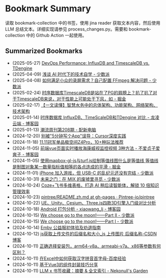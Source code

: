# Bookmark Summary 
读取 bookmark-collection 中的书签，使用 jina reader 获取文本内容，然后使用 LLM 总结文本。详细实现请参见 process_changes.py。需要和 bookmark-collection 中的 Github Action 一起使用。
    
## Summarized Bookmarks
- (2025-05-27) [DevOps Performance: InfluxDB and TimescaleDB vs. TDengine](202505/2025-05-27-devops-performance-influxdb-and-timescaledb-vs.-tdengine.md)
- (2025-04-09) [浅谈 AI 时代下的技术自学 - 少数派](202504/2025-04-09-%E6%B5%85%E8%B0%88-ai-%E6%97%B6%E4%BB%A3%E4%B8%8B%E7%9A%84%E6%8A%80%E6%9C%AF%E8%87%AA%E5%AD%A6---%E5%B0%91%E6%95%B0%E6%B4%BE.md)
- (2025-04-08) [如何满足小众的录屏需求？自己配置 FFmpeg 解决问题 - 少数派](202504/2025-04-08-%E5%A6%82%E4%BD%95%E6%BB%A1%E8%B6%B3%E5%B0%8F%E4%BC%97%E7%9A%84%E5%BD%95%E5%B1%8F%E9%9C%80%E6%B1%82%EF%BC%9F%E8%87%AA%E5%B7%B1%E9%85%8D%E7%BD%AE-ffmpeg-%E8%A7%A3%E5%86%B3%E9%97%AE%E9%A2%98---%E5%B0%91%E6%95%B0%E6%B4%BE.md)
- (2025-02-24) [时序数据库TimescaleDB是站在了PG的肩膀上？扒了扒了对于TimescaleDB来说，对于性能上可能处于下风，如 - 掘金](202502/2025-02-24-%E6%97%B6%E5%BA%8F%E6%95%B0%E6%8D%AE%E5%BA%93timescaledb%E6%98%AF%E7%AB%99%E5%9C%A8%E4%BA%86pg%E7%9A%84%E8%82%A9%E8%86%80%E4%B8%8A%EF%BC%9F%E6%89%92%E4%BA%86%E6%89%92%E4%BA%86%E5%AF%B9%E4%BA%8Etimescaledb%E6%9D%A5%E8%AF%B4%EF%BC%8C%E5%AF%B9%E4%BA%8E%E6%80%A7%E8%83%BD%E4%B8%8A%E5%8F%AF%E8%83%BD%E5%A4%84%E4%BA%8E%E4%B8%8B%E9%A3%8E%EF%BC%8C%E5%A6%82---%E6%8E%98%E9%87%91.md)
- (2025-02-17) [【一文读懂】智慧水务中的总体架构、功能架构、网络架构、技术架构](202502/2025-02-17-%E3%80%90%E4%B8%80%E6%96%87%E8%AF%BB%E6%87%82%E3%80%91%E6%99%BA%E6%85%A7%E6%B0%B4%E5%8A%A1%E4%B8%AD%E7%9A%84%E6%80%BB%E4%BD%93%E6%9E%B6%E6%9E%84%E3%80%81%E5%8A%9F%E8%83%BD%E6%9E%B6%E6%9E%84%E3%80%81%E7%BD%91%E7%BB%9C%E6%9E%B6%E6%9E%84%E3%80%81%E6%8A%80%E6%9C%AF%E6%9E%B6%E6%9E%84.md)
- (2025-01-14) [时序数据库 InfluxDB、TimeScaleDB和TDengine 对比 - 龙凌云端 - 博客园](202501/2025-01-14-%E6%97%B6%E5%BA%8F%E6%95%B0%E6%8D%AE%E5%BA%93-influxdb%E3%80%81timescaledb%E5%92%8Ctdengine-%E5%AF%B9%E6%AF%94---%E9%BE%99%E5%87%8C%E4%BA%91%E7%AB%AF---%E5%8D%9A%E5%AE%A2%E5%9B%AD.md)
- (2025-01-13) [潮流周刊第208期 - 配新电脑](202501/2025-01-13-%E6%BD%AE%E6%B5%81%E5%91%A8%E5%88%8A%E7%AC%AC208%E6%9C%9F---%E9%85%8D%E6%96%B0%E7%94%B5%E8%84%91.md)
- (2024-12-20) [别被"5分钟写个App"误导：Cursor深度实践](202412/2024-12-20-%E5%88%AB%E8%A2%AB-5%E5%88%86%E9%92%9F%E5%86%99%E4%B8%AAapp-%E8%AF%AF%E5%AF%BC%EF%BC%9Acursor%E6%B7%B1%E5%BA%A6%E5%AE%9E%E8%B7%B5.md)
- (2024-11-18) [11.11冠军单品极空间Z4Pro，10+种玩法推荐](202411/2024-11-18-11.11%E5%86%A0%E5%86%9B%E5%8D%95%E5%93%81%E6%9E%81%E7%A9%BA%E9%97%B4z4pro%EF%BC%8C10%2B%E7%A7%8D%E7%8E%A9%E6%B3%95%E6%8E%A8%E8%8D%90.md)
- (2024-11-05) [前端vue页面实时播放海康威视监控视频 3种方法 - 不爱贞子爱爽子 - 博客园](202411/2024-11-05-%E5%89%8D%E7%AB%AFvue%E9%A1%B5%E9%9D%A2%E5%AE%9E%E6%97%B6%E6%92%AD%E6%94%BE%E6%B5%B7%E5%BA%B7%E5%A8%81%E8%A7%86%E7%9B%91%E6%8E%A7%E8%A7%86%E9%A2%91-3%E7%A7%8D%E6%96%B9%E6%B3%95---%E4%B8%8D%E7%88%B1%E8%B4%9E%E5%AD%90%E7%88%B1%E7%88%BD%E5%AD%90---%E5%8D%9A%E5%AE%A2%E5%9B%AD.md)
- (2024-11-05) [使用mapbox-gl-js与turf.js绘制等值线图什么是等值线 等值线是制图对象某一数量指标值相等的各点连成的平滑 - 掘金](202411/2024-11-05-%E4%BD%BF%E7%94%A8mapbox-gl-js%E4%B8%8Eturf.js%E7%BB%98%E5%88%B6%E7%AD%89%E5%80%BC%E7%BA%BF%E5%9B%BE%E4%BB%80%E4%B9%88%E6%98%AF%E7%AD%89%E5%80%BC%E7%BA%BF-%E7%AD%89%E5%80%BC%E7%BA%BF%E6%98%AF%E5%88%B6%E5%9B%BE%E5%AF%B9%E8%B1%A1%E6%9F%90%E4%B8%80%E6%95%B0%E9%87%8F%E6%8C%87%E6%A0%87%E5%80%BC%E7%9B%B8%E7%AD%89%E7%9A%84%E5%90%84%E7%82%B9%E8%BF%9E%E6%88%90%E7%9A%84%E5%B9%B3%E6%BB%91---%E6%8E%98%E9%87%91.md)
- (2024-11-01) [iPhone 加入游戏，但 USB-C 的乱纪元还没有完结 - 少数派](202411/2024-11-01-iphone-%E5%8A%A0%E5%85%A5%E6%B8%B8%E6%88%8F%EF%BC%8C%E4%BD%86-usb-c-%E7%9A%84%E4%B9%B1%E7%BA%AA%E5%85%83%E8%BF%98%E6%B2%A1%E6%9C%89%E5%AE%8C%E7%BB%93---%E5%B0%91%E6%95%B0%E6%B4%BE.md)
- (2024-10-31) [未来之门：在 MIX 的废墟里寻觅 - 少数派](202410/2024-10-31-%E6%9C%AA%E6%9D%A5%E4%B9%8B%E9%97%A8%EF%BC%9A%E5%9C%A8-mix-%E7%9A%84%E5%BA%9F%E5%A2%9F%E9%87%8C%E5%AF%BB%E8%A7%85---%E5%B0%91%E6%95%B0%E6%B4%BE.md)
- (2024-10-24) [Coze+飞书多维表格，打造 AI 稍后读智能体，解锁 10 倍知识管理效率](202410/2024-10-24-coze%2B%E9%A3%9E%E4%B9%A6%E5%A4%9A%E7%BB%B4%E8%A1%A8%E6%A0%BC%EF%BC%8C%E6%89%93%E9%80%A0-ai-%E7%A8%8D%E5%90%8E%E8%AF%BB%E6%99%BA%E8%83%BD%E4%BD%93%EF%BC%8C%E8%A7%A3%E9%94%81-10-%E5%80%8D%E7%9F%A5%E8%AF%86%E7%AE%A1%E7%90%86%E6%95%88%E7%8E%87.md)
- (2024-10-23) [pintree/README.zh.md at gh-pages · Pintree-io/pintree](202410/2024-10-23-pintree-readme.zh.md-at-gh-pages-%C2%B7-pintree-io-pintree.md)
- (2024-10-22) [UE、Unity、Cesium、Three.js四款3D引擎入门级对比分析](202410/2024-10-22-ue%E3%80%81unity%E3%80%81cesium%E3%80%81three.js%E5%9B%9B%E6%AC%BE3d%E5%BC%95%E6%93%8E%E5%85%A5%E9%97%A8%E7%BA%A7%E5%AF%B9%E6%AF%94%E5%88%86%E6%9E%90.md)
- (2024-10-18) [Android 打包分析 - xiaowang_lj - 博客园](202410/2024-10-18-android-%E6%89%93%E5%8C%85%E5%88%86%E6%9E%90---xiaowang_lj---%E5%8D%9A%E5%AE%A2%E5%9B%AD.md)
- (2024-10-15) [We choose go to the moon!——Part II - 少数派](202410/2024-10-15-we-choose-go-to-the-moon%21%E2%80%94%E2%80%94part-ii---%E5%B0%91%E6%95%B0%E6%B4%BE.md)
- (2024-10-15) [We choose go to the moon!——Part I - 少数派](202410/2024-10-15-we-choose-go-to-the-moon%21%E2%80%94%E2%80%94part-i---%E5%B0%91%E6%95%B0%E6%B4%BE.md)
- (2024-10-14) [Emby 公益服初体验及劝退指南](202410/2024-10-14-emby-%E5%85%AC%E7%9B%8A%E6%9C%8D%E5%88%9D%E4%BD%93%E9%AA%8C%E5%8F%8A%E5%8A%9D%E9%80%80%E6%8C%87%E5%8D%97.md)
- (2024-10-12) [js获取上传文件的后缀名和大小_js 上传图片 后缀名称-CSDN博客](202410/2024-10-12-js%E8%8E%B7%E5%8F%96%E4%B8%8A%E4%BC%A0%E6%96%87%E4%BB%B6%E7%9A%84%E5%90%8E%E7%BC%80%E5%90%8D%E5%92%8C%E5%A4%A7%E5%B0%8F_js-%E4%B8%8A%E4%BC%A0%E5%9B%BE%E7%89%87-%E5%90%8E%E7%BC%80%E5%90%8D%E7%A7%B0-csdn%E5%8D%9A%E5%AE%A2.md)
- (2024-10-11) [正确选择安装包，arm64-v8a、armeabi-v7a、x86等参数有何区别？](202410/2024-10-11-%E6%AD%A3%E7%A1%AE%E9%80%89%E6%8B%A9%E5%AE%89%E8%A3%85%E5%8C%85%EF%BC%8Carm64-v8a%E3%80%81armeabi-v7a%E3%80%81x86%E7%AD%89%E5%8F%82%E6%95%B0%E6%9C%89%E4%BD%95%E5%8C%BA%E5%88%AB%EF%BC%9F.md)
- (2024-10-11) [在Excel中如何获取汉字拼音首字母-百度经验](202410/2024-10-11-%E5%9C%A8excel%E4%B8%AD%E5%A6%82%E4%BD%95%E8%8E%B7%E5%8F%96%E6%B1%89%E5%AD%97%E6%8B%BC%E9%9F%B3%E9%A6%96%E5%AD%97%E6%AF%8D-%E7%99%BE%E5%BA%A6%E7%BB%8F%E9%AA%8C.md)
- (2024-10-11) [基于Vue3的组件封装技巧分享](202410/2024-10-11-%E5%9F%BA%E4%BA%8Evue3%E7%9A%84%E7%BB%84%E4%BB%B6%E5%B0%81%E8%A3%85%E6%8A%80%E5%B7%A7%E5%88%86%E4%BA%AB.md)
- (2024-10-11) [LLM x 书签收藏：摘要 & 全文索引 - Nekonull's Garden](202410/2024-10-11-llm-x-%E4%B9%A6%E7%AD%BE%E6%94%B6%E8%97%8F%EF%BC%9A%E6%91%98%E8%A6%81-%26-%E5%85%A8%E6%96%87%E7%B4%A2%E5%BC%95---nekonull%27s-garden.md)

